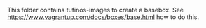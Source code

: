 This folder contains tufinos-images to create a basebox.
See https://www.vagrantup.com/docs/boxes/base.html how to do this.
